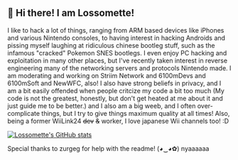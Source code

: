 ## 👋 Hi there! I am Lossomette!

I like to hack a lot of things, ranging from ARM based devices like iPhones and various Nintendo consoles, to having interest in hacking Androids and pissing myself laughing at ridiculous chinese bootleg stuff, such as the infamous "cracked" Pokemon SNES bootlegs. I even enjoy PC hacking and exploitation in many other places, but I've recently taken interest in reverse engineering many of the networking servers and protocols Nintendo made. I am moderating and working on Striim Network and 6100mDevs and 6100mSoft and NewWFC, also! I also have strong beliefs in privacy, and I am a bit easily offended when people critcize my code a bit too much (My code is not the greatest, honestly, but don't get heated at me about it and just guide me to be better.) and I also am a big weeb, and I often over-complicate things, but I try to give things maximum quality at all times!
Also, being a former WiiLink24 ~~dev~~ ~~&~~ worker, I love japanese Wii channels too! :D

[![Lossomette's GitHub stats](https://github-readme-stats.vercel.app/api?username=Lossomette)](https://github.com/anuraghazra/github-readme-stats)

Special thanks to zurgeg for help with the readme! (◕‿◕✿) nyaaaaaa
